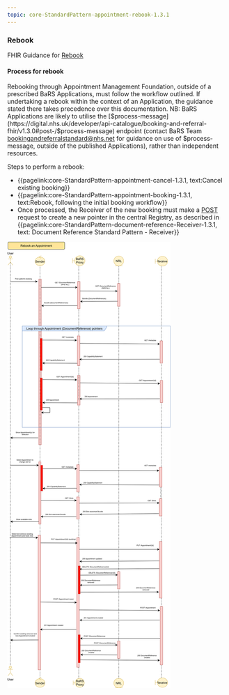 ```yaml
---
topic: core-StandardPattern-appointment-rebook-1.3.1
---
```


### Rebook

FHIR Guidance for [Rebook](https://hl7.org/fhir/R4/appointment.html)

#### Process for rebook
Rebooking through Appointment Management Foundation, outside of a prescribed BaRS Applications, must follow the workflow outlined. If undertaking a rebook within the context of an Application, the guidance stated there takes precedence over this documentation. NB: BaRS Applications are likely to utilise the [$process-message](https://digital.nhs.uk/developer/api-catalogue/booking-and-referral-fhir/v1.3.0#post-/$process-message) endpoint (contact BaRS Team <bookingandreferralstandard@nhs.net> for guidance on use of $process-message, outside of the published Applications), rather than independent resources. 

Steps to perform a rebook:

* {{pagelink:core-StandardPattern-appointment-cancel-1.3.1, text:Cancel existing booking}}
* {{pagelink:core-StandardPattern-appointment-booking-1.3.1, text:Rebook, following the initial booking workflow}}
* Once processed, the Receiver of the new booking must make a [POST](https://digital.nhs.uk/developer/api-catalogue/booking-and-referral-fhir/v1.3.0#post-/DocumentReference) request to create a new pointer in the central Registry, as described in {{pagelink:core-StandardPattern-document-reference-Receiver-1.3.1, text: Document Reference Standard Pattern - Receiver}}


<img src="https://raw.githubusercontent.com/NHSDigital/NHSDigital-FHIR-BookingAndReferrals/main/BaRS-Images/SequenceDiagrams/BaRS_Foundation_ReBook.drawio.svg" ></img>
